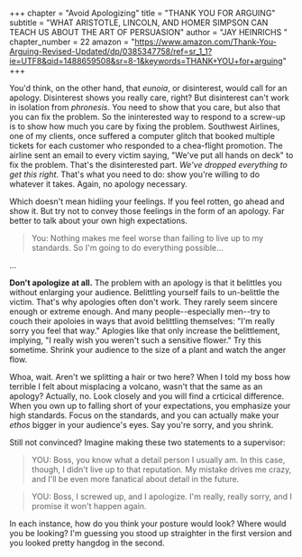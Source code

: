 +++
chapter = "Avoid Apologizing"
title = "THANK YOU FOR ARGUING"
subtitle = "WHAT ARISTOTLE, LINCOLN, AND HOMER SIMPSON CAN TEACH US ABOUT THE ART OF PERSUASION"
author = "JAY HEINRICHS "
chapter_number = 22
amazon = "https://www.amazon.com/Thank-You-Arguing-Revised-Updated/dp/0385347758/ref=sr_1_1?ie=UTF8&qid=1488659508&sr=8-1&keywords=THANK+YOU+for+arguing"
+++

You'd think, on the other hand, that _eunoia_, or disinterest, would call for an apology. Disinterest shows you really care, right? But disinterest can't work in isolation from _phronesis_. You need to show that you care, but also that you can fix the problem. So the ininterested way to respond to a screw-up is to show how much you care by fixing the problem. Southwest Airlines, one of my clients, once suffered a computer glitch that booked multiple tickets for each customer who responded to a chea-flight promotion. The airline sent an email to every victim saying, "We've put all hands on deck" to fix the problem. That's the disinterested part. _We've dropped everything to get this right_. That's what you need to do: show you're willing to do whatever it takes. Again, no apology necessary.
  
Which doesn't mean hidiing your feelings. If you feel rotten, go ahead and show it. But try not to convey those feelings in the form of an apology. Far better to talk about your own high expectations. 

> You: Nothing makes me feel worse than failing to live up  to my standards. So I'm going to do everything possible...
  
...
  
**Don't apologize at all.** The problem with an apology is that it belittles you without enlarging your audience. Belittling yourself fails to un-belittle the victim. That's why apologies often don't work. They rarely seem sincere enough or extreme enough. And many people--especially men--try to couch their apoloies in ways that avoid belittling themselves: "I'm really sorry you feel that way." Aplogies like that only increase the belittlement, implying, "I really wish you weren't such a sensitive flower." Try this sometime. Shrink your audience to the size of a plant and watch the anger flow.  

Whoa, wait. Aren't we splitting a hair or two here? When I told my boss how terrible I felt about misplacing a volcano, wasn't that the same as an apology? Actually, no. Look closely and you will find a crticical difference. When you own up to falling short of your expectations, you emphasize your high standards. Focus on the standards, and you can actually make your _ethos_ bigger in your audience's eyes. Say you're sorry, and you shrink.  

Still not convinced? Imagine making these two statements to a supervisor:

> YOU: Boss, you know what a detail person I usually am. In this case, though, I didn't live up to that reputation. My mistake drives me crazy, and I'll be even more fanatical about detail in the future.  

> YOU: Boss, I screwed up, and I apologize. I'm really, really sorry, and I promise it won't happen again.

In each instance, how do you think your posture would look? Where would you be looking? I'm guessing you stood up straighter in the first version and you looked pretty hangdog in the second.